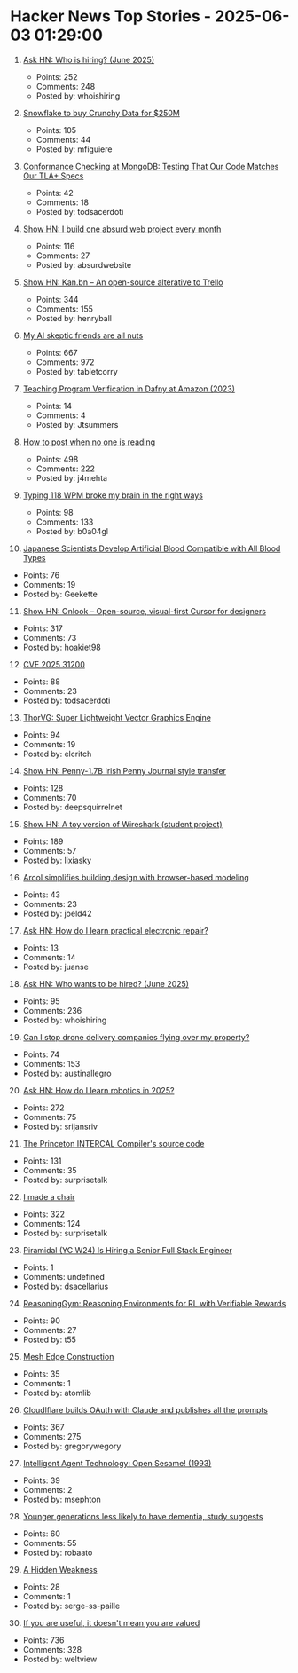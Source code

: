 # Hacker News Top Stories - 2025-06-03 01:29:00

1. [Ask HN: Who is hiring? (June 2025)](undefined)
   - Points: 252
   - Comments: 248
   - Posted by: whoishiring

2. [Snowflake to buy Crunchy Data for $250M](https://www.wsj.com/articles/snowflake-to-buy-crunchy-data-for-250-million-233543ab)
   - Points: 105
   - Comments: 44
   - Posted by: mfiguiere

3. [Conformance Checking at MongoDB: Testing That Our Code Matches Our TLA+ Specs](https://www.mongodb.com/blog/post/engineering/conformance-checking-at-mongodb-testing-our-code-matches-our-tla-specs)
   - Points: 42
   - Comments: 18
   - Posted by: todsacerdoti

4. [Show HN: I build one absurd web project every month](https://absurd.website)
   - Points: 116
   - Comments: 27
   - Posted by: absurdwebsite

5. [Show HN: Kan.bn – An open-source alterative to Trello](https://github.com/kanbn/kan)
   - Points: 344
   - Comments: 155
   - Posted by: henryball

6. [My AI skeptic friends are all nuts](https://fly.io/blog/youre-all-nuts/)
   - Points: 667
   - Comments: 972
   - Posted by: tabletcorry

7. [Teaching Program Verification in Dafny at Amazon (2023)](https://dafny.org/blog/2023/12/15/teaching-program-verification-in-dafny-at-amazon/)
   - Points: 14
   - Comments: 4
   - Posted by: Jtsummers

8. [How to post when no one is reading](https://www.jeetmehta.com/posts/thrive-in-obscurity)
   - Points: 498
   - Comments: 222
   - Posted by: j4mehta

9. [Typing 118 WPM broke my brain in the right ways](http://balaji-amg.surge.sh/blog/typing-118-wpm-brain-rewiring)
   - Points: 98
   - Comments: 133
   - Posted by: b0a04gl

10. [Japanese Scientists Develop Artificial Blood Compatible with All Blood Types](https://www.tokyoweekender.com/entertainment/tech-trends/japanese-scientists-develop-artificial-blood/)
   - Points: 76
   - Comments: 19
   - Posted by: Geekette

11. [Show HN: Onlook – Open-source, visual-first Cursor for designers](https://github.com/onlook-dev/onlook)
   - Points: 317
   - Comments: 73
   - Posted by: hoakiet98

12. [CVE 2025 31200](https://blog.noahhw.dev/posts/cve-2025-31200/)
   - Points: 88
   - Comments: 23
   - Posted by: todsacerdoti

13. [ThorVG: Super Lightweight Vector Graphics Engine](https://www.thorvg.org/about)
   - Points: 94
   - Comments: 19
   - Posted by: elcritch

14. [Show HN: Penny-1.7B Irish Penny Journal style transfer](https://huggingface.co/dleemiller/Penny-1.7B)
   - Points: 128
   - Comments: 70
   - Posted by: deepsquirrelnet

15. [Show HN: A toy version of Wireshark (student project)](https://github.com/lixiasky/vanta)
   - Points: 189
   - Comments: 57
   - Posted by: lixiasky

16. [Arcol simplifies building design with browser-based modeling](https://www.arcol.io/)
   - Points: 43
   - Comments: 23
   - Posted by: joeld42

17. [Ask HN: How do I learn practical electronic repair?](undefined)
   - Points: 13
   - Comments: 14
   - Posted by: juanse

18. [Ask HN: Who wants to be hired? (June 2025)](undefined)
   - Points: 95
   - Comments: 236
   - Posted by: whoishiring

19. [Can I stop drone delivery companies flying over my property?](https://www.rte.ie/brainstorm/2025/0602/1481005-drone-delivery-companies-property-legal-rights-airspace/)
   - Points: 74
   - Comments: 153
   - Posted by: austinallegro

20. [Ask HN: How do I learn robotics in 2025?](undefined)
   - Points: 272
   - Comments: 75
   - Posted by: srijansriv

21. [The Princeton INTERCAL Compiler's source code](https://esoteric.codes/blog/published-for-the-first-time-the-original-intercal72-compiler-code)
   - Points: 131
   - Comments: 35
   - Posted by: surprisetalk

22. [I made a chair](https://milofultz.com/2025-05-27-i-made-a-chair.html)
   - Points: 322
   - Comments: 124
   - Posted by: surprisetalk

23. [Piramidal (YC W24) Is Hiring a Senior Full Stack Engineer](https://www.ycombinator.com/companies/piramidal/jobs/1a1PgE9-senior-full-stack-engineer)
   - Points: 1
   - Comments: undefined
   - Posted by: dsacellarius

24. [ReasoningGym: Reasoning Environments for RL with Verifiable Rewards](https://arxiv.org/abs/2505.24760)
   - Points: 90
   - Comments: 27
   - Posted by: t55

25. [Mesh Edge Construction](https://maxliani.wordpress.com/2025/03/01/mesh-edge-construction/)
   - Points: 35
   - Comments: 1
   - Posted by: atomlib

26. [Cloudlflare builds OAuth with Claude and publishes all the prompts](https://github.com/cloudflare/workers-oauth-provider/commits/main/)
   - Points: 367
   - Comments: 275
   - Posted by: gregorywegory

27. [Intelligent Agent Technology: Open Sesame! (1993)](https://blog.gingerbeardman.com/2025/05/31/intelligent-agent-technology-open-sesame-1993/)
   - Points: 39
   - Comments: 2
   - Posted by: msephton

28. [Younger generations less likely to have dementia, study suggests](https://www.theguardian.com/society/2025/jun/02/younger-generations-less-likely-dementia-study)
   - Points: 60
   - Comments: 55
   - Posted by: robaato

29. [A Hidden Weakness](https://serge-sans-paille.github.io/pythran-stories/a-hidden-weakness.html)
   - Points: 28
   - Comments: 1
   - Posted by: serge-ss-paille

30. [If you are useful, it doesn't mean you are valued](https://betterthanrandom.substack.com/p/if-you-are-useful-it-doesnt-mean)
   - Points: 736
   - Comments: 328
   - Posted by: weltview

